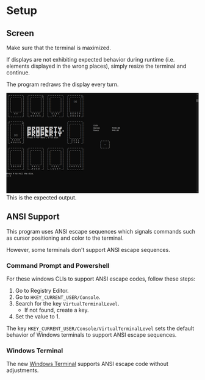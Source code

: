 # Setup

## Screen
Make sure that the terminal is maximized.

If displays are not exhibiting expected behavior during runtime (i.e. elements displayed in the wrong places), simply resize the terminal and continue.

The program redraws the display every turn.

![](docs/2022-01-05-13-39-53.png)
This is the expected output.

## ANSI Support

This program uses ANSI escape sequences which signals commands such as cursor positioning and color to the terminal.

However, some terminals don't support ANSI escape sequences.

### Command Prompt and Powershell
For these windows CLIs to support ANSI escape codes, follow these steps:

1. Go to Registry Editor.
2. Go to `HKEY_CURRENT_USER/Console`.
3. Search for the key `VirtualTerminalLevel`.
    * If not found, create a key.
5. Set the value to 1.

The key `HKEY_CURRENT_USER/Console/VirtualTerminalLevel` sets the default behavior of Windows terminals to support ANSI escape sequences.

### Windows Terminal
The new [Windows Terminal](https://www.microsoft.com/en-us/p/windows-terminal/9n0dx20hk701) supports ANSI escape code without adjustments.
